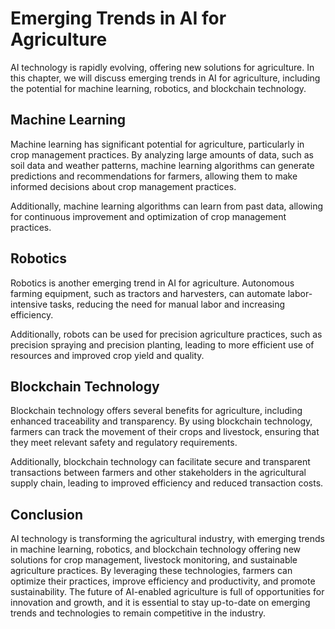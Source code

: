 Emerging Trends in AI for Agriculture
============================================================================================================

AI technology is rapidly evolving, offering new solutions for agriculture. In this chapter, we will discuss emerging trends in AI for agriculture, including the potential for machine learning, robotics, and blockchain technology.

Machine Learning
----------------

Machine learning has significant potential for agriculture, particularly in crop management practices. By analyzing large amounts of data, such as soil data and weather patterns, machine learning algorithms can generate predictions and recommendations for farmers, allowing them to make informed decisions about crop management practices.

Additionally, machine learning algorithms can learn from past data, allowing for continuous improvement and optimization of crop management practices.

Robotics
--------

Robotics is another emerging trend in AI for agriculture. Autonomous farming equipment, such as tractors and harvesters, can automate labor-intensive tasks, reducing the need for manual labor and increasing efficiency.

Additionally, robots can be used for precision agriculture practices, such as precision spraying and precision planting, leading to more efficient use of resources and improved crop yield and quality.

Blockchain Technology
---------------------

Blockchain technology offers several benefits for agriculture, including enhanced traceability and transparency. By using blockchain technology, farmers can track the movement of their crops and livestock, ensuring that they meet relevant safety and regulatory requirements.

Additionally, blockchain technology can facilitate secure and transparent transactions between farmers and other stakeholders in the agricultural supply chain, leading to improved efficiency and reduced transaction costs.

Conclusion
----------

AI technology is transforming the agricultural industry, with emerging trends in machine learning, robotics, and blockchain technology offering new solutions for crop management, livestock monitoring, and sustainable agriculture practices. By leveraging these technologies, farmers can optimize their practices, improve efficiency and productivity, and promote sustainability. The future of AI-enabled agriculture is full of opportunities for innovation and growth, and it is essential to stay up-to-date on emerging trends and technologies to remain competitive in the industry.
